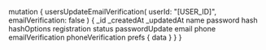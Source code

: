 mutation {
    usersUpdateEmailVerification(
        userId: "[USER_ID]",
        emailVerification: false
    ) {
        _id
        _createdAt
        _updatedAt
        name
        password
        hash
        hashOptions
        registration
        status
        passwordUpdate
        email
        phone
        emailVerification
        phoneVerification
        prefs {
            data
        }
    }
}
